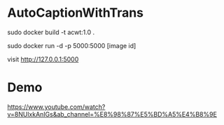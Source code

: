 # AutoCaptionWithTrans


sudo docker build -t acwt:1.0 .

sudo docker run -d -p 5000:5000 [image id]

visit http://127.0.0.1:5000

# Demo
https://www.youtube.com/watch?v=8NUlxkAnIGs&ab_channel=%E8%98%87%E5%BD%A5%E4%B8%9E
